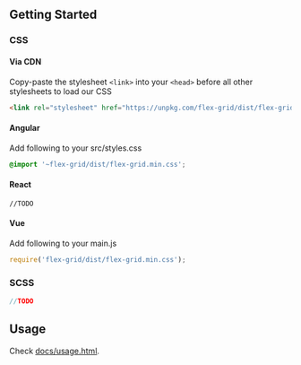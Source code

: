 Getting Started
---------------

### CSS
#### Via CDN

Copy-paste the stylesheet `<link>` into your `<head>` before all other stylesheets to load our CSS

```html
<link rel="stylesheet" href="https://unpkg.com/flex-grid/dist/flex-grid.min.css">
```

#### Angular 
Add following to your src/styles.css

```css
@import '~flex-grid/dist/flex-grid.min.css';
```

#### React
```
//TODO
```

#### Vue
Add following to your main.js
```js
require('flex-grid/dist/flex-grid.min.css');
```
### SCSS
``` js
//TODO
```

Usage
---------------
Check [docs/usage.html](docs/usage.html).
